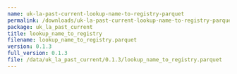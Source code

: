 ```yaml
---
name: uk-la-past-current-lookup-name-to-registry-parquet
permalink: /downloads/uk-la-past-current-lookup-name-to-registry-parquet/0_1_3
package: uk_la_past_current
title: lookup_name_to_registry
filename: lookup_name_to_registry.parquet
version: 0.1.3
full_version: 0.1.3
file: /data/uk_la_past_current/0.1.3/lookup_name_to_registry.parquet
---
```

